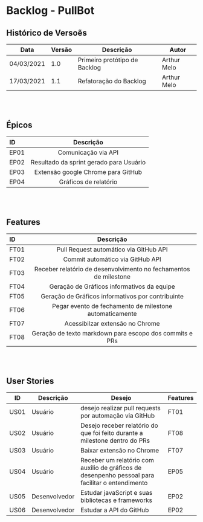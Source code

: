 # Backlog - PullBot 

## Histórico de Versoẽs

| Data | Versão | Descrição | Autor |  
--| -- | -- | -- | 
| 04/03/2021 | 1.0 | Primeiro protótipo de Backlog| Arthur Melo
| 17/03/2021 | 1.1 | Refatoração do Backlog| Arthur Melo

<br/> <br/> 

## Épicos 
| ID | Descrição |
| :---        |    :----:   |       
| EP01 | Comunicação via API |
| EP02 | Resultado da sprint gerado para Usuário |
| EP03 | Extensão google Chrome para GitHub |
| EP04 | Gráficos de relatório|




<br/> <br/> 

## Features
| ID      | Descrição | 
| :---        |    :----:   |       
| FT01 | Pull Request automático via GitHub API    |
| FT02 | Commit automático via GitHub API  |
| FT03 | Receber relatório de desenvolvimento no fechamentos de milestone  |  
| FT04 | Geração de Gráficos informativos da equipe|
| FT05 | Geração de Gráficos informativos por contribuinte|
| FT06 | Pegar evento de fechamento de milestone automaticamente|
| FT07 | Acessibilzar extensão no Chrome|
| FT08 | Geração de texto markdown para escopo dos commits e PRs   |



 
 <br/> <br/> 

## User Stories 
| ID | Descrição | Desejo | Features | 
--| -- | -- | -- | 
| US01 | Usuário | desejo realizar pull requests por automação via GitHub |    FT01 |
| US02 | Usuário | Desejo receber relatório do que foi feito durante a milestone dentro do PRs | FT08 |  
| US03 | Usuário | Baixar extensão no Chrome  | FT07 |  
| US04 | Usuário | Receber um relatório com auxilio de gráficos de desenpenho pessoal para facilitar o entendimento  | EP05 |  
| US05 | Desenvolvedor | Estudar javaScript e suas bibliotecas e frameworks | EP02 |  |
| US06 | Desenvolvedor | Estudar a API do GitHub | EP02 |  